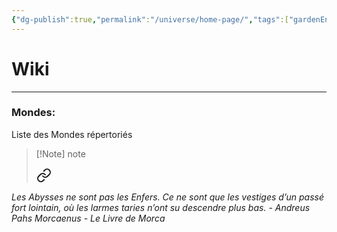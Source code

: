 ```yaml
---
{"dg-publish":true,"permalink":"/universe/home-page/","tags":["gardenEntry"]}
---
```


# Wiki
---
### Mondes:
Liste des Mondes répertoriés 





> [!Note] note
> <div class="transclusion internal-embed is-loaded"><a class="markdown-embed-link" href="/ressources/andreus-pahs-morcaenus-extraits/#z7147p" aria-label="Open link"><svg xmlns="http://www.w3.org/2000/svg" width="24" height="24" viewBox="0 0 24 24" fill="none" stroke="currentColor" stroke-width="2" stroke-linecap="round" stroke-linejoin="round" class="svg-icon lucide-link"><path d="M10 13a5 5 0 0 0 7.54.54l3-3a5 5 0 0 0-7.07-7.07l-1.72 1.71"></path><path d="M14 11a5 5 0 0 0-7.54-.54l-3 3a5 5 0 0 0 7.07 7.07l1.71-1.71"></path></svg></a><div class="markdown-embed">



*Les Abysses ne sont pas les Enfers. Ce ne sont que les vestiges d’un passé fort lointain, où les larmes taries n’ont su descendre plus bas.*
*- Andreus Pahs Morcaenus - Le Livre de Morca* 

</div></div>


